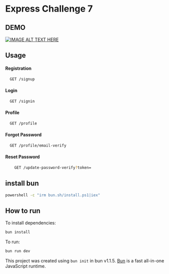 # Express Challenge 7

## DEMO

[![IMAGE ALT TEXT HERE](https://img.youtube.com/vi/wIZpiltL97o/0.jpg)](https://www.youtube.com/watch?v=wIZpiltL97o)


## Usage

#### Registration
```bash
  GET /signup
```
#### Login
```bash
  GET /signin
```
#### Profile
```bash
  GET /profile
```
#### Forgot Password
```bash
  GET /profile/email-verify
```
#### Reset Password
```bash
    GET /update-password-verify?token=
```

## install bun

```bash
powershell -c "irm bun.sh/install.ps1|iex"
```

## How to run
To install dependencies:

```bash
bun install
```

To run:

```bash
bun run dev
```

This project was created using `bun init` in bun v1.1.5. [Bun](https://bun.sh) is a fast all-in-one JavaScript runtime.